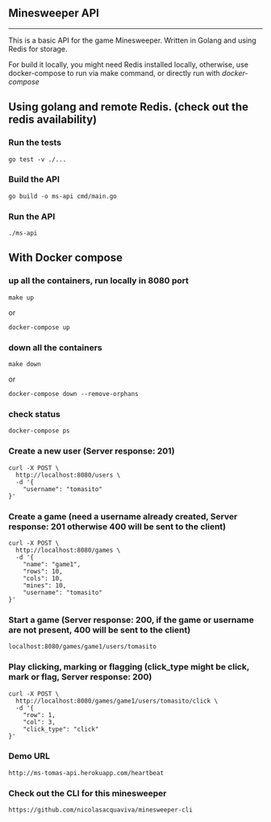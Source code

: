 ## Minesweeper API
------------------------------------------------------------

This is a basic API for the game Minesweeper. Written in Golang and using Redis for storage.

For build it locally, you might need Redis installed locally, otherwise, use docker-compose to run via make command,
or directly run with *docker-compose*


## Using golang and remote Redis. (check out the redis availability)

### Run the tests
```shell script
go test -v ./...
```

### Build the API
```shell script
go build -o ms-api cmd/main.go
```

### Run the API
```shell script
./ms-api
```

## With Docker compose
### up all the containers, run locally in 8080 port
```shell script
make up
```
or
```shell script
docker-compose up
```

### down all the containers
```shell script
make down
```
or
```shell script
docker-compose down --remove-orphans
```

### check status
```shell script
docker-compose ps
```

### Create a new user (Server response: 201)
```shell script
curl -X POST \
  http://localhost:8080/users \
  -d '{
	"username": "tomasito"
}'
```

### Create a game (need a username already created, Server response: 201 otherwise 400 will be sent to the client)
```shell script
curl -X POST \
  http://localhost:8080/games \
  -d '{
	"name": "game1",
	"rows": 10,
	"cols": 10,
	"mines": 10,
	"username": "tomasito"
}'
```

### Start a game (Server response: 200, if the game or username are not present, 400 will be sent to the client)
```shell script
localhost:8080/games/game1/users/tomasito
```

### Play clicking, marking or flagging (click_type might be click, mark or flag, Server response: 200)
```shell script
curl -X POST \
  http://localhost:8080/games/game1/users/tomasito/click \
  -d '{
	"row": 1,
	"col": 3,
	"click_type": "click"
}'
```

### Demo URL
```
http://ms-tomas-api.herokuapp.com/heartbeat
```

### Check out the CLI for this minesweeper
```
https://github.com/nicolasacquaviva/minesweeper-cli
```
